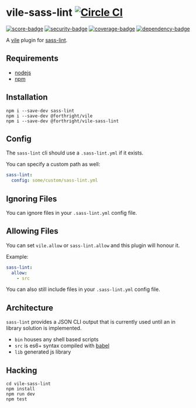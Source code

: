# vile-sass-lint [![Circle CI](https://circleci.com/gh/forthright/vile-sass-lint.svg?style=svg&circle-token=00d3226575f038a2187cfab343423bd9fd3804ec)](https://circleci.com/gh/forthright/vile-sass-lint)

[![score-badge](https://vile.io/api/v0/users/brentlintner/vile-sass-lint/badges/score?token=uFywUmzZfbg6UboLzn6R)](https://vile.io/~/brentlintner/vile-sass-lint) [![security-badge](https://vile.io/api/v0/users/brentlintner/vile-sass-lint/badges/security?token=uFywUmzZfbg6UboLzn6R)](https://vile.io/~/brentlintner/vile-sass-lint) [![coverage-badge](https://vile.io/api/v0/users/brentlintner/vile-sass-lint/badges/coverage?token=uFywUmzZfbg6UboLzn6R)](https://vile.io/~/brentlintner/vile-sass-lint) [![dependency-badge](https://vile.io/api/v0/users/brentlintner/vile-sass-lint/badges/dependency?token=uFywUmzZfbg6UboLzn6R)](https://vile.io/~/brentlintner/vile-sass-lint)

A [vile](https://vile.io) plugin for [sass-lint](https://github.com/sasstools/sass-lint).

## Requirements

- [nodejs](http://nodejs.org)
- [npm](http://npmjs.org)

## Installation

    npm i --save-dev sass-lint
    npm i --save-dev @forthright/vile
    npm i --save-dev @forthright/vile-sass-lint

## Config

The `sass-lint` cli should use a  `.sass-lint.yml` if it exists.

You can specify a custom path as well:

```yml
sass-lint:
  config: some/custom/sass-lint.yml
```

## Ignoring Files

You can ignore files in your `.sass-lint.yml` config file.

## Allowing Files

You can set `vile.allow` or `sass-lint.allow` and this plugin will honour it.

Example:

```yaml
sass-lint:
  allow:
    - src
```

You can also still include files in your `.sass-lint.yml` config file.

## Architecture

`sass-lint` provides a JSON CLI output that is currently used until an
in library solution is implemented.

- `bin` houses any shell based scripts
- `src` is es6+ syntax compiled with [babel](https://babeljs.io)
- `lib` generated js library

## Hacking

    cd vile-sass-lint
    npm install
    npm run dev
    npm test
